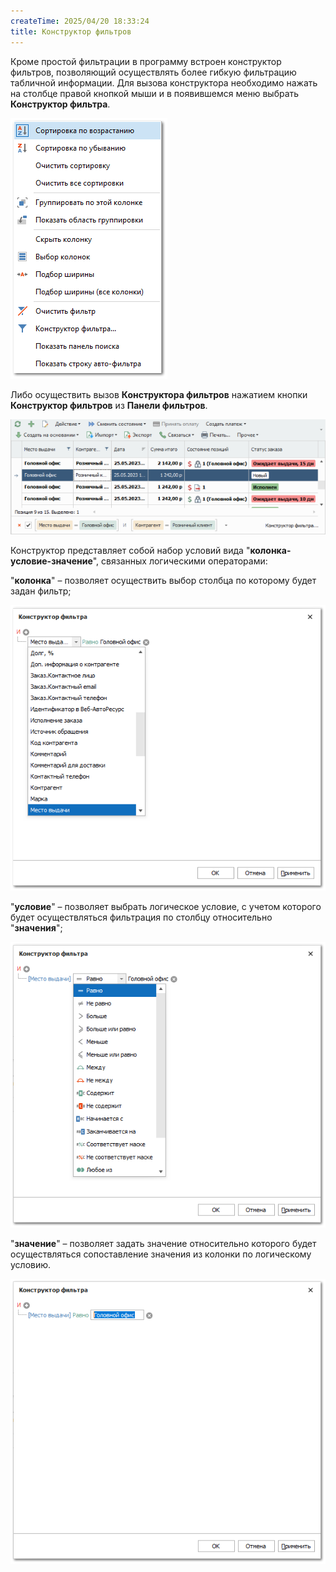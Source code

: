 ```yaml
---
createTime: 2025/04/20 18:33:24
title: Конструктор фильтров
---
```

Кроме простой фильтрации в программу встроен конструктор фильтров, позволяющий осуществлять более гибкую фильтрацию табличной информации. Для вызова конструктора необходимо нажать на столбце правой кнопкой мыши и в появившемся меню выбрать **Конструктор фильтра**.

![](../../../assets/specification/Aspose.Words.83ab1c44-6b28-430a-a5f2-4d9e6ba1abd4.087.png)

Либо осуществить вызов **Конструктора фильтров** нажатием кнопки **Конструктор фильтров** из **Панели фильтров**.

![](../../../assets/specification/Aspose.Words.83ab1c44-6b28-430a-a5f2-4d9e6ba1abd4.088.png)

Конструктор представляет собой набор условий вида "**колонка-условие-значение**", связанных логическими операторами:

"**колонка**" – позволяет осуществить выбор столбца по которому будет задан фильтр;

![](../../../assets/specification/Aspose.Words.83ab1c44-6b28-430a-a5f2-4d9e6ba1abd4.089.png)

"**условие**" – позволяет выбрать логическое условие, с учетом которого будет осуществляться фильтрация по столбцу относительно "**значения**";

![](../../../assets/specification/Aspose.Words.83ab1c44-6b28-430a-a5f2-4d9e6ba1abd4.090.png)

"**значение**" – позволяет задать значение относительно которого будет осуществляться сопоставление значения из колонки по логическому условию.

![](../../../assets/specification/Aspose.Words.83ab1c44-6b28-430a-a5f2-4d9e6ba1abd4.091.png)